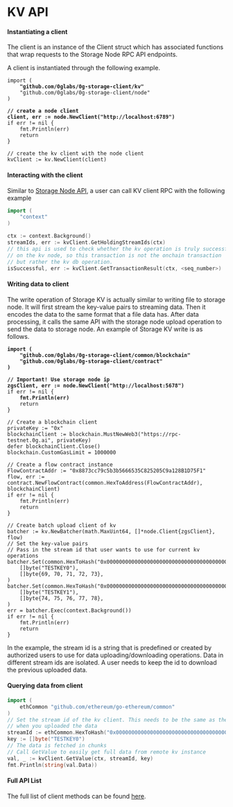 # KV API

#### Instantiating a client <a href="#instantiating-a-client" id="instantiating-a-client"></a>

The client is an instance of the Client struct which has associated functions that wrap requests to the Storage Node RPC API endpoints.

A client is instantiated through the following example.

<pre class="language-go"><code class="lang-go">import (
<strong>    "github.com/0glabs/0g-storage-client/kv"
</strong>    "github.com/0glabs/0g-storage-client/node"
)
<strong>
</strong><strong>// create a node client
</strong><strong>client, err := node.NewClient("http://localhost:6789")
</strong>if err != nil {
    fmt.Println(err)
    return
}

// create the kv client with the node client
kvClient := kv.NewClient(client)
</code></pre>

#### Interacting with the client <a href="#interacting-with-a-client" id="interacting-with-a-client"></a>

Similar to [Storage Node API](kv-api.md#interacting-with-a-client), a user can call KV client RPC with the following example

```go
import (
    "context"
)

ctx := context.Background()
streamIds, err := kvClient.GetHoldingStreamIds(ctx)
// this api is used to check whether the kv operation is truly successful
// on the kv node, so this transaction is not the onchain transaction
// but rather the kv db operation.
isSuccessful, err := kvClient.GetTransactionResult(ctx, <seq_number>)
```

#### Writing data to client <a href="#querying-client-for-data" id="querying-client-for-data"></a>

The write operation of Storage KV is actually similar to writing file to storage node. It will first stream the key-value pairs to streaming data. Then it encodes the data to the same format that a file data has. After data processing, it calls the same API with the storage node upload operation to send the data to storage node. An example of Storage KV write is as follows.

<pre class="language-go"><code class="lang-go"><strong>import (
</strong><strong>    "github.com/0glabs/0g-storage-client/common/blockchain"
</strong><strong>    "github.com/0glabs/0g-storage-client/contract"
</strong><strong>)
</strong><strong>
</strong><strong>// Important! Use storage node ip
</strong><strong>zgsClient, err := node.NewClient("http://localhost:5678")
</strong>if err != nil {
<strong>    fmt.Println(err)
</strong>    return
}

// Create a blockchain client
privateKey := "0x"
blockchainClient := blockchain.MustNewWeb3("https://rpc-testnet.0g.ai", privateKey)
defer blockchainClient.Close()
blockchain.CustomGasLimit = 1000000

// Create a flow contract instance
FlowContractAddr := "0x8873cc79c5b3b5666535C825205C9a128B1D75F1"
flow, err := contract.NewFlowContract(common.HexToAddress(FlowContractAddr), blockchainClient)
if err != nil {
    fmt.Println(err)
    return
}

// Create batch upload client of kv
batcher := kv.NewBatcher(math.MaxUint64, []*node.Client{zgsClient}, flow)
// Set the key-value pairs
// Pass in the stream id that user wants to use for current kv operations
batcher.Set(common.HexToHash("0x000000000000000000000000000000000000000000000000000000000000f2bd"),
    []byte("TESTKEY0"),
    []byte{69, 70, 71, 72, 73},
)
batcher.Set(common.HexToHash("0x000000000000000000000000000000000000000000000000000000000000f2bd"),
    []byte("TESTKEY1"),
    []byte{74, 75, 76, 77, 78},
)
err = batcher.Exec(context.Background())
if err != nil {
    fmt.Println(err)
    return
}
</code></pre>

In the example, the stream id is a string that is predefined or created by authorized users to use for data uploading/downloading operations. Data in different stream ids are isolated. A user needs to keep the id to download the previous uploaded data.

#### Querying data from client <a href="#querying-client-for-data" id="querying-client-for-data"></a>

```go
import (
    ethCommon "github.com/ethereum/go-ethereum/common"
)
// Set the stream id of the kv client. This needs to be the same as the id
// when you uploaded the data
streamId := ethCommon.HexToHash("0x000000000000000000000000000000000000000000000000000000000000f2bd")
key := []byte("TESTKEY0")
// The data is fetched in chunks
// Call GetValue to easily get full data from remote kv instance
val, _ := kvClient.GetValue(ctx, streamId, key)
fmt.Println(string(val.Data))
```

#### Full API List&#x20;

The full list of client methods can be found [here](https://pkg.go.dev/github.com/0glabs/0g-storage-client@v0.3.0/kv#Client).
